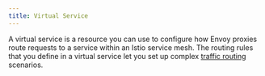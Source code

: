 ```yaml
---
title: Virtual Service
---
```

A virtual service is a resource you can use to configure how Envoy proxies route
requests to a service within an Istio service mesh. The routing rules that you
define in a virtual service let you set up complex
[traffic routing](/docs/concepts/traffic-management/#traffic-routing-and-configuration)
scenarios.
